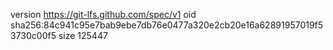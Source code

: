 version https://git-lfs.github.com/spec/v1
oid sha256:84c941c95e7bab9ebe7db76e0477a320e2cb20e16a62891957019f53730c00f5
size 125447
